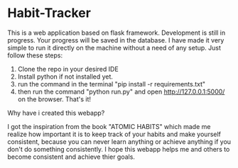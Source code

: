 # Habit-Tracker
This is a web application based on flask framework. Development is still in progress.
Your progress will be saved in the database.
I have made it very simple to run it directly on the machine without a need of any setup. Just follow these steps:

1. Clone the repo in your desired IDE
2. Install python if not installed yet.
3. run the command in the terminal "pip install -r requirements.txt"
4. then run the command "python run.py" and open http://127.0.0.1:5000/ on the browser. That's it!

Why have i created this webapp?

I got the inspiration from the book "ATOMIC HABITS" which made me realize how important it is to keep track of your habits and make yourself consistent, because you can never learn anything or achieve anything if you don't do something consistently.
I hope this webapp helps me and others to become consistent and achieve thier goals.



